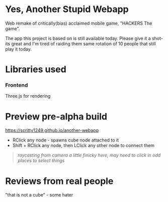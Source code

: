 # Yes, Another Stupid Webapp
Web remake of critically(bias) acclaimed mobile game, "HACKERS The game".

The app this project is based on is still available today. Please give it a shot- its great and I'm tired of raiding them same rotation of 10 people that still play it today.

# Libraries used

### Frontend
Three.js for rendering

# Preview pre-alpha build
https://scritty1249.github.io/another-webapp
- RClick any node - spawns cube node attached to it
- Shift + RClick any node, then LClick any other node to connect them
> *raycasting from camera a little finicky here, may need to click in odd places to select things*

# Reviews from real people
"that is not a cube" - some hater